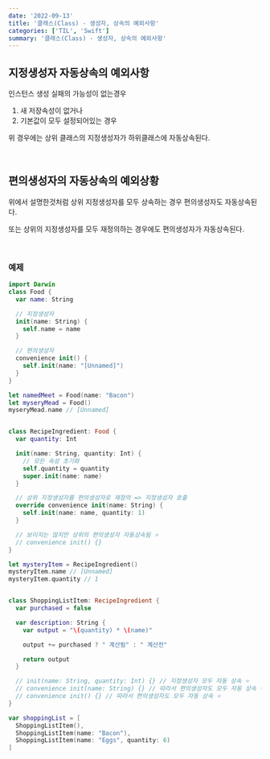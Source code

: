 ```yaml
---
date: '2022-09-13'
title: '클래스(Class) - 생성자, 상속의 예외사항'
categories: ['TIL', 'Swift']
summary: '클래스(Class) - 생성자, 상속의 예외사항'
---
```


## 지정생성자 자동상속의 예외사항

인스턴스 생성 실패의 가능성이 없는경우

1. 새 저장속성이 없거나
2. 기본값이 모두 설정되어있는 경우

위 경우에는 상위 클래스의 지정생성자가 하위클래스에 자동상속된다.

<br/>

## 편의생성자의 자동상속의 예외상황

위에서 설명한것처럼 상위 지정생성자를 모두 상속하는 경우 편의생성자도 자동상속된다.

또는 상위의 지정생성자를 모두 재정의하는 경우에도 편의생성자가 자동상속된다.

<br>

### 예제

```swift
import Darwin
class Food {
  var name: String

  // 지정생성자
  init(name: String) {
    self.name = name
  }

  // 편의생성자
  convenience init() {
    self.init(name: "[Unnamed]")
  }
}

let namedMeet = Food(name: "Bacon")
let myseryMead = Food()
myseryMead.name // [Unnamed]


class RecipeIngredient: Food {
  var quantity: Int

  init(name: String, quantity: Int) {
    // 모든 속성 초기화
    self.quantity = quantity
    super.init(name: name)
  }

  // 상위 지정생성자를 편의생성자로 재정의 => 지정생성자 호출
  override convenience init(name: String) {
    self.init(name: name, quantity: 1)
  }

  // 보이지는 않지만 상위의 편의생성자 자동상속됨 ⭐️
  // convenience init() {}
}

let mysteryItem = RecipeIngredient()
mysteryItem.name // [Unnamed]
mysteryItem.quantity // 1


class ShoppingListItem: RecipeIngredient {
  var purchased = false

  var description: String {
    var output = "\(quantity) * \(name)"

    output += purchased ? " 계산됨" : " 계산전"

    return output
  }

  // init(name: String, quantity: Int) {} // 지정생성자 모두 자동 상속 ⭐️
  // convenience init(name: String) {} // 따라서 편의생성자도 모두 자동 상속 ⭐️
  // convenience init() {} // 따라서 편의생성자도 모두 자동 상속 ⭐️
}

var shoppingList = [
  ShoppingListItem(),
  ShoppingListItem(name: "Bacon"),
  ShoppingListItem(name: "Eggs", quantity: 6)
]
```
